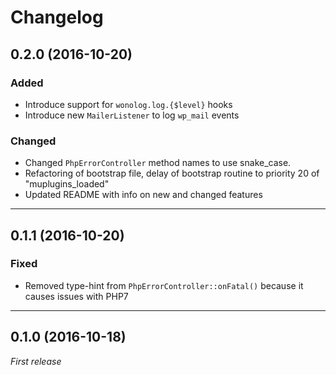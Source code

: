 Changelog
=========

## 0.2.0 (2016-10-20)

### Added

- Introduce support for `wonolog.log.{$level}` hooks
- Introduce new `MailerListener` to log `wp_mail` events

### Changed

- Changed `PhpErrorController` method names to use snake_case.
- Refactoring of bootstrap file, delay of bootstrap routine to priority 20 of "muplugins_loaded"
- Updated README with info on new and changed features

-------

## 0.1.1 (2016-10-20)

### Fixed

- Removed type-hint from `PhpErrorController::onFatal()` because it causes issues with PHP7

-------

## 0.1.0 (2016-10-18)

_First release_